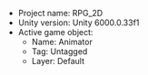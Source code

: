 <!-- UNITY CODE ASSIST INSTRUCTIONS START -->
- Project name: RPG_2D
- Unity version: Unity 6000.0.33f1
- Active game object:
  - Name: Animator
  - Tag: Untagged
  - Layer: Default
<!-- UNITY CODE ASSIST INSTRUCTIONS END -->